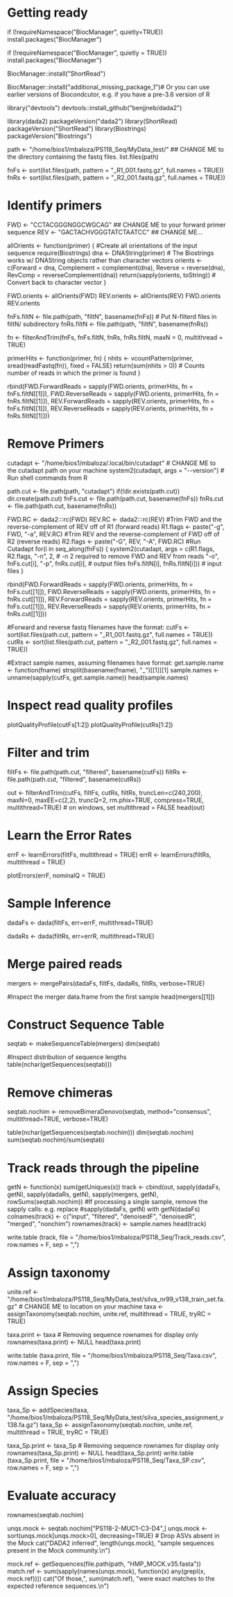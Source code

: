 # Getting ready

if (!requireNamespace("BiocManager", quietly=TRUE))
   install.packages("BiocManager")

if (!requireNamespace("BiocManager", quietly = TRUE))
   install.packages("BiocManager")

BiocManager::install("ShortRead") 

BiocManager::install("additional_missing_package_1")# Or you can use earlier versions of Biocondcutor, e.g. if you have a pre-3.6 version of R

library("devtools")
devtools::install_github("benjjneb/dada2")

library(dada2)
packageVersion("dada2")
library(ShortRead)
packageVersion("ShortRead")
library(Biostrings)
packageVersion("Biostrings")

path <- "/home/bios1/mbaloza/PS118_Seq/MyData_test/"  ## CHANGE ME to the directory containing the fastq files.
list.files(path)

fnFs <- sort(list.files(path, pattern = "_R1_001.fastq.gz", full.names = TRUE))
fnRs <- sort(list.files(path, pattern = "_R2_001.fastq.gz", full.names = TRUE))

# Identify primers

FWD <- "CCTACGGGNGGCWGCAG"  ## CHANGE ME to your forward primer sequence
REV <- "GACTACHVGGGTATCTAATCC"  ## CHANGE ME...


allOrients <- function(primer) {
  #Create all orientations of the input sequence
  require(Biostrings)
  dna <- DNAString(primer)  # The Biostrings works w/ DNAString objects rather than character vectors
  orients <- c(Forward = dna, Complement = complement(dna), Reverse = reverse(dna), 
               RevComp = reverseComplement(dna))
  return(sapply(orients, toString))  # Convert back to character vector
}

FWD.orients <- allOrients(FWD)
REV.orients <- allOrients(REV)
FWD.orients
REV.orients

fnFs.filtN <- file.path(path, "filtN", basename(fnFs)) # Put N-filterd files in filtN/ subdirectory
fnRs.filtN <- file.path(path, "filtN", basename(fnRs))


fn <- filterAndTrim(fnFs, fnFs.filtN, fnRs, fnRs.filtN, maxN = 0, multithread = TRUE)


primerHits <- function(primer, fn) {
  nhits <- vcountPattern(primer, sread(readFastq(fn)), fixed = FALSE)
  return(sum(nhits > 0)) # Counts number of reads in which the primer is found
}

rbind(FWD.ForwardReads = sapply(FWD.orients, primerHits, fn = fnFs.filtN[[1]]), 
      FWD.ReverseReads = sapply(FWD.orients, primerHits, fn = fnRs.filtN[[1]]), 
      REV.ForwardReads = sapply(REV.orients, primerHits, fn = fnFs.filtN[[1]]), 
      REV.ReverseReads = sapply(REV.orients, primerHits, fn = fnRs.filtN[[1]]))

# Remove Primers

cutadapt <- "/home/bios1/mbaloza/.local/bin/cutadapt"  # CHANGE ME to the cutadapt path on your machine
system2(cutadapt, args = "--version") # Run shell commands from R


path.cut <- file.path(path, "cutadapt")
if(!dir.exists(path.cut)) dir.create(path.cut)
fnFs.cut <- file.path(path.cut, basename(fnFs))
fnRs.cut <- file.path(path.cut, basename(fnRs))

FWD.RC <- dada2:::rc(FWD)
REV.RC <- dada2:::rc(REV)
#Trim FWD and the reverse-complement of REV off of R1 (forward reads)
R1.flags <- paste("-g", FWD, "-a", REV.RC) 
#Trim REV and the reverse-complement of FWD off of R2 (reverse reads)
R2.flags <- paste("-G", REV, "-A", FWD.RC) 
#Run Cutadapt
for(i in seq_along(fnFs)) {
  system2(cutadapt, args = c(R1.flags, R2.flags, "-n", 2, # -n 2 required to remove FWD and REV from reads
                             "-o", fnFs.cut[i], "-p", fnRs.cut[i], # output files
                             fnFs.filtN[i], fnRs.filtN[i])) # input files
}

rbind(FWD.ForwardReads = sapply(FWD.orients, primerHits, fn = fnFs.cut[[1]]), 
      FWD.ReverseReads = sapply(FWD.orients, primerHits, fn = fnRs.cut[[1]]), 
      REV.ForwardReads = sapply(REV.orients, primerHits, fn = fnFs.cut[[1]]), 
      REV.ReverseReads = sapply(REV.orients, primerHits, fn = fnRs.cut[[1]]))


#Forward and reverse fastq filenames have the format:
cutFs <- sort(list.files(path.cut, pattern = "_R1_001.fastq.gz", full.names = TRUE))
cutRs <- sort(list.files(path.cut, pattern = "_R2_001.fastq.gz", full.names = TRUE))

#Extract sample names, assuming filenames have format:
get.sample.name <- function(fname) strsplit(basename(fname), "_")[[1]][1]
sample.names <- unname(sapply(cutFs, get.sample.name))
head(sample.names)

# Inspect read quality profiles

plotQualityProfile(cutFs[1:2])
plotQualityProfile(cutRs[1:2])

# Filter and trim

filtFs <- file.path(path.cut, "filtered", basename(cutFs))
filtRs <- file.path(path.cut, "filtered", basename(cutRs))

out <- filterAndTrim(cutFs, filtFs, cutRs, filtRs, truncLen=c(240,200),
                     maxN=0, maxEE=c(2,2), truncQ=2, rm.phix=TRUE,
                     compress=TRUE, multithread=TRUE) # on windows, set multithread = FALSE
head(out)

# Learn the Error Rates

errF <- learnErrors(filtFs, multithread = TRUE)
errR <- learnErrors(filtRs, multithread = TRUE)

plotErrors(errF, nominalQ = TRUE)

# Sample Inference

dadaFs <- dada(filtFs, err=errF, multithread=TRUE)

dadaRs <- dada(filtRs, err=errR, multithread=TRUE)


# Merge paired reads
mergers <- mergePairs(dadaFs, filtFs, dadaRs, filtRs, verbose=TRUE)

#Inspect the merger data.frame from the first sample
head(mergers[[1]])

# Construct Sequence Table

seqtab <- makeSequenceTable(mergers)
dim(seqtab)

#Inspect distribution of sequence lengths
table(nchar(getSequences(seqtab)))

# Remove chimeras

seqtab.nochim <- removeBimeraDenovo(seqtab, method="consensus", multithread=TRUE, verbose=TRUE)

table(nchar(getSequences(seqtab.nochim)))
dim(seqtab.nochim)
sum(seqtab.nochim)/sum(seqtab)


# Track reads through the pipeline

getN <- function(x) sum(getUniques(x))
track <- cbind(out, sapply(dadaFs, getN), sapply(dadaRs, getN), sapply(mergers, getN), rowSums(seqtab.nochim))
#If processing a single sample, remove the sapply calls: e.g. replace
#sapply(dadaFs, getN) with getN(dadaFs)
colnames(track) <- c("input", "filtered", "denoisedF", "denoisedR", "merged", 
                     "nonchim")
rownames(track) <- sample.names
head(track)

write.table (track, file = "/home/bios1/mbaloza/PS118_Seq/Track_reads.csv", row.names = F, sep = ",")

# Assign taxonomy
unite.ref <- "/home/bios1/mbaloza/PS118_Seq/MyData_test/silva_nr99_v138_train_set.fa.gz"  # CHANGE ME to location on your machine
taxa <- assignTaxonomy(seqtab.nochim, unite.ref, multithread = TRUE, tryRC = TRUE)

taxa.print <- taxa  # Removing sequence rownames for display only
rownames(taxa.print) <- NULL
head(taxa.print)

write.table (taxa.print, file = "/home/bios1/mbaloza/PS118_Seq/Taxa.csv", row.names = F, sep = ",")

# Assign Species
taxa_Sp <- addSpecies(taxa, "/home/bios1/mbaloza/PS118_Seq/MyData_test/silva_species_assignment_v138.fa.gz")
taxa_Sp <- assignTaxonomy(seqtab.nochim, unite.ref, multithread = TRUE, tryRC = TRUE)

taxa_Sp.print <- taxa_Sp  # Removing sequence rownames for display only
rownames(taxa_Sp.print) <- NULL
head(taxa_Sp.print)
write.table (taxa_Sp.print, file = "/home/bios1/mbaloza/PS118_Seq/Taxa_SP.csv", row.names = F, sep = ",")

# Evaluate accuracy

rownames(seqtab.nochim) 

unqs.mock <- seqtab.nochim["PS118-2-MUC1-C3-D4",]
unqs.mock <- sort(unqs.mock[unqs.mock>0], decreasing=TRUE) # Drop ASVs absent in the Mock
cat("DADA2 inferred", length(unqs.mock), "sample sequences present in the Mock community.\n")

mock.ref <- getSequences(file.path(path, "HMP_MOCK.v35.fasta"))
match.ref <- sum(sapply(names(unqs.mock), function(x) any(grepl(x, mock.ref))))
cat("Of those,", sum(match.ref), "were exact matches to the expected reference sequences.\n")



